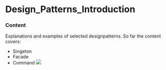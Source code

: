 # Design_Patterns_Introduction
### Content
Explanations and examples of selected designpatterns.
So far the content covers:
- Singeton
- Facade
- Command
![](/Pictures/DesignPatterns.png)

